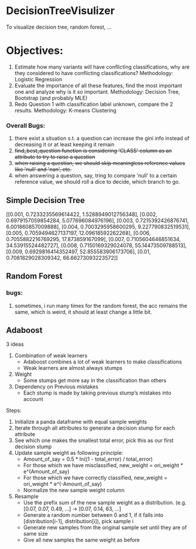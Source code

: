 # DecisionTreeVisulizer
 To visualize decision tree, random forest, ...

# Objectives:
1.	Estimate how many variants will have conflicting classifications, why are they considered to have conflicting classifications?
	Methodology: Logistic Regression
2.	Evaluate the importance of all these features, find the most important one and analyze why is it so important.
	Methodology: Decision Tree, Bootstrap (and probably MLE)
3.	Redo Question 1 with classification label unknown, compare the 2 results.
	Methodology: K-means Clustering



### Overall Bugs:
1. there exist a situation s.t. a question can increase the gini info instead of decreasing it or at least keeping it remain
2. ~~find_best_question function is considering 'CLASS' column as an attribute to try to raise a question~~
3. ~~when raising a question, we should skip meaningless reference values like 'null' and 'nan', etc.~~
4. when answering a question, say, tring to compare 'null' to a certain reference value, we should roll a dice to decide, which branch to go.


## Simple Decision Tree
[[0.001, 0.7233235569614422, 1.5288949012756348], 
[0.002, 0.6979157059854284, 5.077696084976196], 
[0.003, 0.7215392426876741, 6.001860857009888], 
[0.004, 0.7003295958600295, 9.227790832519531], 
[0.005, 0.7059494627137197, 12.09618592262268], 
[0.006, 0.7055882216769295, 17.873859167099], 
[0.007, 0.7105604646851634, 34.53915524482727], 
[0.008, 0.7150169329024078, 55.14473509788513], 
[0.009, 0.6929816414352497, 52.855583906173706], 
[0.01, 0.7081829028309342, 66.66273093223572]]

## Random Forest

### bugs:
1. sometimes, i run many times for the random forest, the acc remains the same, which is weird, it should at least change a little bit.

## Adaboost
3 ideas
1. Combination of weak learners
    * Adaboost combines a lot of weak learners to make classifications
    * Weak learners are almost always stumps
2. Weight
    * Some stumps get more say in the classification than others
3. Dependency on Previous mistakes
    * Each stump is made by taking previous stump’s mistakes into account

Steps:
1. Initialize a panda dataframe with equal sample weights
2. Iterate through all attributes to generate a decision stump for each attribute
3. See which one makes the smallest total error, pick this as our first decision stump
4. Update sample weight as following principle:
    * Amount_of_say = 0.5 * ln((1 - total_error) / total_error)
    * For those which we have misclassified, new_weight = ori_weight * e^(Amount_of_say)
    * For those which we have correctly classified, new_weight = ori_weight * e^(-Amount_of_say)
    * Normalize the new sample weight column
5. Resample
    * Use the prefix sum of the new sample weight as a distribution. (e.g. [0.07, 0.07, 0.49, ...] -> [0.07, 0.14, 63, ...]
    * Generate a random number between 0 and 1, if it falls into [distribution[i-1], distribution[i]), pick sample i
    * Generate new samples from the original sample set until they are of same size
    * Give all new samples the same weight as before
